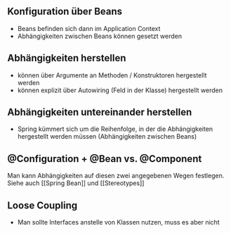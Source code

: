  ## Konfiguration über Beans
- Beans befinden sich dann im Application Context
- Abhängigkeiten zwischen Beans können gesetzt werden

## Abhängigkeiten herstellen
- können über Argumente an Methoden / Konstruktoren hergestellt werden
- können explizit über Autowiring (Feld in der Klasse) hergestellt werden

## Abhängigkeiten untereinander herstellen
- Spring kümmert sich um die Reihenfolge, in der die Abhängigkeiten hergestellt werden müssen (Abhängigkeiten zwischen Beans)

## @Configuration + @Bean vs. @Component
Man kann Abhängigkeiten auf diesen zwei angegebenen Wegen festlegen.
Siehe auch [[Spring Bean]] und [[Stereotypes]]

## Loose Coupling
- Man sollte Interfaces anstelle von Klassen nutzen, muss es aber nicht